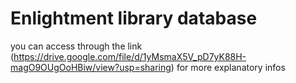 # Enlightment library database <br>
you can access through the link (https://drive.google.com/file/d/1yMsmaX5V_pD7yK88H-magO9OUgOoHBiw/view?usp=sharing) for more explanatory infos

